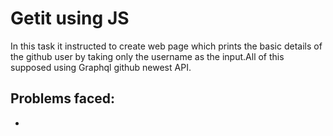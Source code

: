# Getit using JS
In this task it instructed to create web page which prints the basic details of the github user by taking only the username as the input.All of this supposed using Graphql github newest API.
## Problems faced:
* 
